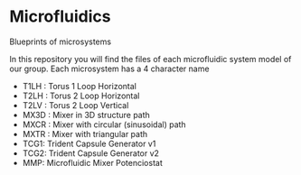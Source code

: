 # Microfluidics
Blueprints of microsystems

In this repository you will find the files of each microfluidic system model of our group. Each microsystem has a 4 character name

- T1LH : Torus 1 Loop Horizontal
- T2LH : Torus 2 Loop Horizontal
- T2LV : Torus 2 Loop Vertical
- MX3D : Mixer in 3D structure path
- MXCR : Mixer with circular (sinusoidal) path
- MXTR : Mixer with triangular path
- TCG1: Trident Capsule Generator v1
- TCG2: Trident Capsule Generator v2
- MMP: Microfluidic Mixer Potenciostat
